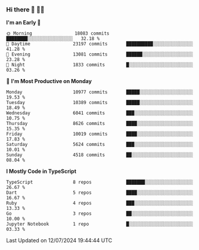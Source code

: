 ### Hi there 👋 🧑‍💻



<!--START_SECTION:waka-->
**I'm an Early 🐤** 

```text
🌞 Morning                18083 commits       ████████░░░░░░░░░░░░░░░░░   32.18 % 
🌆 Daytime                23197 commits       ██████████░░░░░░░░░░░░░░░   41.28 % 
🌃 Evening                13081 commits       ██████░░░░░░░░░░░░░░░░░░░   23.28 % 
🌙 Night                  1833 commits        █░░░░░░░░░░░░░░░░░░░░░░░░   03.26 % 
```
📅 **I'm Most Productive on Monday** 

```text
Monday                   10977 commits       █████░░░░░░░░░░░░░░░░░░░░   19.53 % 
Tuesday                  10389 commits       █████░░░░░░░░░░░░░░░░░░░░   18.49 % 
Wednesday                6041 commits        ███░░░░░░░░░░░░░░░░░░░░░░   10.75 % 
Thursday                 8626 commits        ████░░░░░░░░░░░░░░░░░░░░░   15.35 % 
Friday                   10019 commits       ████░░░░░░░░░░░░░░░░░░░░░   17.83 % 
Saturday                 5624 commits        ███░░░░░░░░░░░░░░░░░░░░░░   10.01 % 
Sunday                   4518 commits        ██░░░░░░░░░░░░░░░░░░░░░░░   08.04 % 
```


**I Mostly Code in TypeScript** 

```text
TypeScript               8 repos             ███████░░░░░░░░░░░░░░░░░░   26.67 % 
Dart                     5 repos             ████░░░░░░░░░░░░░░░░░░░░░   16.67 % 
Ruby                     4 repos             ███░░░░░░░░░░░░░░░░░░░░░░   13.33 % 
Go                       3 repos             ██░░░░░░░░░░░░░░░░░░░░░░░   10.00 % 
Jupyter Notebook         1 repo              █░░░░░░░░░░░░░░░░░░░░░░░░   03.33 % 
```




 Last Updated on 12/07/2024 19:44:44 UTC
<!--END_SECTION:waka-->


